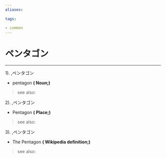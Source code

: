```yaml
---
aliases:
    
tags:
    
- common
---
```


# ペンタゴン
---
1).
,ペンタゴン

- pentagon
**( Noun;)**
> see also: 
            
2).
,ペンタゴン

- Pentagon
**( Place;)**
> see also: 
            
3).
,ペンタゴン

- The Pentagon
**( Wikipedia definition;)**
> see also: 
            